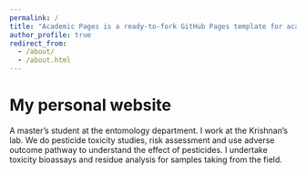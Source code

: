 ```yaml
---
permalink: /
title: "Academic Pages is a ready-to-fork GitHub Pages template for academic personal websites"
author_profile: true
redirect_from: 
  - /about/
  - /about.html
---
```


My personal website
======
A master’s student at the entomology department. I work at the Krishnan’s lab. We do pesticide toxicity studies, risk assessment and use adverse outcome pathway to understand the effect of pesticides. I undertake toxicity bioassays and residue analysis for samples taking from the field.
